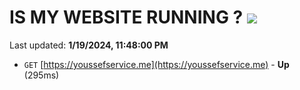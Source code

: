 # IS MY WEBSITE RUNNING ? [![](https://img.shields.io/static/v1?label=Sponsor&message=%E2%9D%A4&logo=GitHub&color=%23fe8e86)](https://github.com/sponsors/<username>)

Last updated: **1/19/2024, 11:48:00 PM**

- `GET` [https://youssefservice.me](https://youssefservice.me) - **Up** (295ms)
